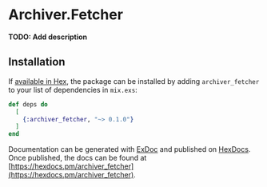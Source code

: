 # Archiver.Fetcher

**TODO: Add description**

## Installation

If [available in Hex](https://hex.pm/docs/publish), the package can be installed
by adding `archiver_fetcher` to your list of dependencies in `mix.exs`:

```elixir
def deps do
  [
    {:archiver_fetcher, "~> 0.1.0"}
  ]
end
```

Documentation can be generated with [ExDoc](https://github.com/elixir-lang/ex_doc)
and published on [HexDocs](https://hexdocs.pm). Once published, the docs can
be found at [https://hexdocs.pm/archiver_fetcher](https://hexdocs.pm/archiver_fetcher).

